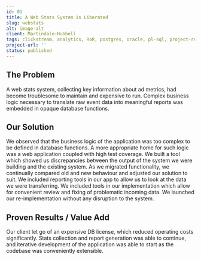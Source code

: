 ```yaml
---
id: 01
title: A Web Stats System is Liberated
slug: webstats
alt: image-alt
client: Martindale-Hubbell
tags: clickstream, analytics, RoR, postgres, oracle, pl-sql, project-rescue
project-url: ''
status: published
---
```


<div class="problem">
<h2 class="subheading">The Problem</h2>
<p>
A web stats system, collecting key information about ad metrics, had become troublesome to maintain and expensive to run. Complex business logic necessary to translate raw event data into meaningful reports was embedded in opaque database functions.
</p>
</div>

<div class="solution">
<h2 class="subheading">Our Solution</h2>
<p>
We observed that the business logic of the application was too complex to be defined in database functions. A more appropriate home for such logic was a web application coupled with high test coverage. We built a tool which showed us discrepancies between the output of the system we were building and the existing system. As we migrated functionality, we continually compared old and new behaviour and adjusted our solution to suit. We included reporting tools in our app to allow us to look at the data we were transferring. We included tools in our implementation which allow for convenient review and fixing of problematic incoming data. We launched our re-implementation without any disruption to the system.
</p>
</div>

<div class="value">
<h2 class="subheading">Proven Results / Value Add</h2>
<p>
Our client let go of an expensive DB license, which reduced operating costs significantly. Stats collection and report generation was able to continue, and iterative development of the application was able to start as the codebase was conveniently extensible.
</p>
</div>
